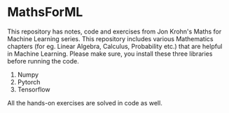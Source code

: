 # MathsForML

This repository has notes, code and exercises from Jon Krohn's Maths for Machine Learning series.
This repository includes various Mathematics chapters (for eg. Linear Algebra, Calculus, Probability etc.) that are helpful in Machine Learning.
Please make sure, you install these three libraries before running the code.
1) Numpy
2) Pytorch
3) Tensorflow

All the hands-on exercises are solved in code as well.
